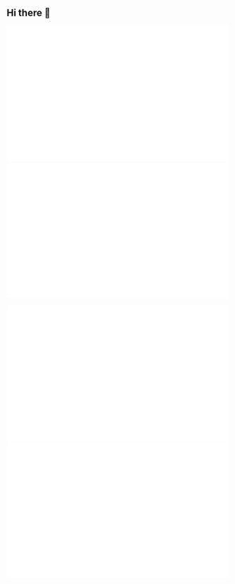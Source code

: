 ## Hi there 👋

<!--
**Rohan-Sambidi/Rohan-Sambidi** is a ✨ _special_ ✨ repository because its `README.md` (this file) appears on your GitHub profile.

Here are some ideas to get you started:

- 🔭 I’m currently working on ...
- 🌱 I’m currently learning ...
- 👯 I’m looking to collaborate on ...
- 🤔 I’m looking for help with ...
- 💬 Ask me about ...
- 📫 How to reach me: ...
- 😄 Pronouns: ...
- ⚡ Fun fact: ...
-->

![](https://raw.githubusercontent.com/Rohan-Sambidi/github-stats/master/generated/overview.svg#gh-dark-mode-only)
![](https://raw.githubusercontent.com/Rohan-Sambidi/github-stats/master/generated/overview.svg#gh-light-mode-only)

![](https://raw.githubusercontent.com/Rohan-Sambidi/github-stats/master/generated/languages.svg#gh-dark-mode-only)
![](https://raw.githubusercontent.com/Rohan-Sambidi/github-stats/master/generated/languages.svg#gh-light-mode-only)
